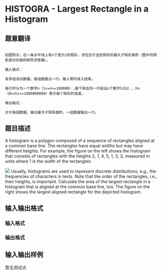 # HISTOGRA - Largest Rectangle in a Histogram

## 题意翻译

```

如图所示，在一条水平线上有n个宽为1的矩形，求包含于这些矩形的最大子矩形面积（图中的阴影部分的面积即所求答案）。

输入格式：

有多组测试数据，每组数据占一行。输入零时读入结束。

每行开头为一个数字n（1<=n<=100000）,接下来在同一行给出n个数字h1h2...hn（0<=hi<=1000000000）表示每个矩形的高度。

输出格式：

对于每组数据，输出最大子矩阵面积，一组数据输出一行。

```

## 题目描述

 A histogram is a polygon composed of a sequence of rectangles aligned at a common base line. The rectangles have equal widths but may have different heights. For example, the figure on the left shows the histogram that consists of rectangles with the heights 2, 1, 4, 5, 1, 3, 3, measured in units where 1 is the width of the rectangles:

![](https://cdn.luogu.com.cn/upload/vjudge_pic/SP1805/b9567e3483620f1fe679470ac44083eae9842e79.png) Usually, histograms are used to represent discrete distributions, e.g., the frequencies of characters in texts. Note that the order of the rectangles, i.e., their heights, is important. Calculate the area of the largest rectangle in a histogram that is aligned at the common base line, too. The figure on the right shows the largest aligned rectangle for the depicted histogram.

## 输入输出格式

### 输入格式

### 输出格式

## 输入输出样例

暂无测试点

